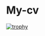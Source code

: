 # My-cv
[![trophy](https://github-profile-trophy.vercel.app/?username=Abhiraj3112000)](https://github.com/ryo-ma/github-profile-trophy)
